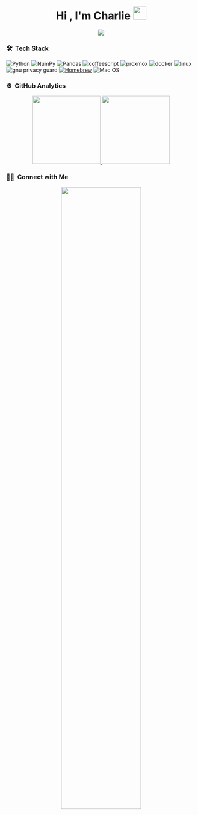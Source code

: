 
<h1 align="center">Hi , I'm Charlie <img src="https://media.giphy.com/media/TEnXkcsHrP4YedChhA/giphy.gif" width="35"></h1>
<p align="center">
  <a href="https://github.com/DenverCoder1/readme-typing-svg"><img src="https://readme-typing-svg.herokuapp.com?lines=Software+Developer;Deep+Learning;ML%20|%20Data Engineering%20|%20OOP%20;Always%20learning%20new%20things&center=true&width=500&height=50"></a>
</p>


### 🛠 &nbsp;Tech Stack

![Python](https://img.shields.io/badge/-Python-05122A?style=flat&logo=python)
![NumPy](https://img.shields.io/badge/numpy-%23013243.svg?style=flat&logo=numpy&logoColor=white)
![Pandas](https://img.shields.io/badge/pandas-%23150458.svg?style=flat&logo=pandas&logoColor=white)
<img alt='coffeescript' src='https://img.shields.io/badge/Java-100000?style=flat&logo=coffeescript&logoColor=white&labelColor=000000&color=000000'/></a>
<img alt='proxmox' src='https://img.shields.io/badge/PROXMOX-100000?style=flat&logo=proxmox&logoColor=white&labelColor=000000&color=000000'/></a>
<img alt='docker' src='https://img.shields.io/badge/Docker-100000?style=flat&logo=docker&logoColor=white&labelColor=000000&color=000000'/></a>
<img alt='linux' src='https://img.shields.io/badge/Linux-100000?style=flat&logo=linux&logoColor=white&labelColor=000000&color=000000'/>
<img alt='gnu privacy guard' src='https://img.shields.io/badge/GNUPG-100000?style=flat&logo=gnu privacy guard&logoColor=white&labelColor=000000&color=000000'/></a>
<a href='google.com' target="_blank"><img alt='Homebrew' src='https://img.shields.io/badge/Homebrew-100000?style=flat&logo=Homebrew&logoColor=white&labelColor=000000&color=000000'/></a>
![Mac OS](https://img.shields.io/badge/mac%20os-000000?style=flat&logo=macos&logoColor=F0F0F0)



### ⚙️ &nbsp;GitHub Analytics

<p align="center">
<a href="https://github.com/algertc">
  <img height="180em" src="https://github-readme-stats-eight-theta.vercel.app/api?username=algertc&show_icons=true&theme=algolia&include_all_commits=true&count_private=true&hide=contribs"/>
  <img height="180em" src="https://github-readme-stats-eight-theta.vercel.app/api/top-langs/?username=algertc&layout=compact&langs_count=8&theme=algolia&include_all_commits=true&count_private=true"/>
</a>
</p>


  
  ### 🤝🏻 &nbsp;Connect with Me

<p align="center">
<a href="https://www.linkedin.com/in/charliealgert"><img src='https://img.shields.io/badge/Charlie_Algert-100000?style=for-the-badge&logo=Linkedin&logoColor=white&labelColor=0072B1&color=0072B1&'
width="65%" height="65%">

</a>
</p>
